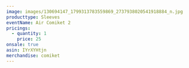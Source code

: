 ```yaml
---
image: images/130694147_1799313783559869_2737938020541918884_n.jpg
producttype: Sleeves
eventName: Air Comiket 2
pricings:
  - quantity: 1
    price: 25
onsale: true
asin: IYrXYHtjn
merchandise: comiket
---
```


